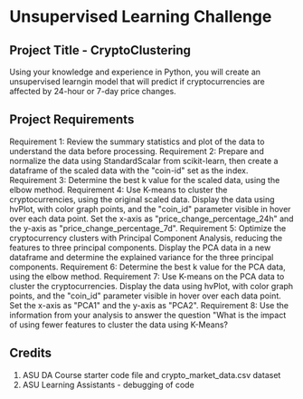 # Unsupervised Learning Challenge 

## Project Title - CryptoClustering

Using your knowledge and experience in Python, you will create an unsupervised learngin model that will predict if cryptocurrencies are affected by 24-hour or 7-day price changes.

## Project Requirements
Requirement 1: Review the summary statistics and plot of the data to understand the data before processing.
Requirement 2: Prepare and normalize the data using StandardScalar from scikit-learn, then create a dataframe of the scaled data with the "coin-id" set as the index.
Requirement 3: Determine the best k value for the scaled data, using the elbow method. 
Requirement 4: Use K-means to cluster the cryptocurrencies, using the original scaled data. Display the data using hvPlot, with color graph points, and the "coin_id" parameter visible in hover over each data point. Set the x-axis as "price_change_percentage_24h" and the y-axis as "price_change_percentage_7d".
Requirement 5: Optimize the cryptocurrency clusters with Principal Component Analysis, reducing the features to three principal components. Display the PCA data in a new dataframe and determine the explained variance for the three principal components.
Requirement 6: Determine the best k value for the PCA data, using the elbow method.
Requirement 7: Use K-means on the PCA data to cluster the cryptocurrencies. Display the data using hvPlot, with color graph points, and the "coin_id" parameter visible in hover over each data point. Set the x-axis as "PCA1" and the y-axis as "PCA2".
Requirement 8: Use the information from your analysis to answer the question "What is the impact of using fewer features to cluster the data using K-Means?

## Credits 
1. ASU DA Course starter code file and crypto_market_data.csv dataset
2. ASU Learning Assistants - debugging of code
